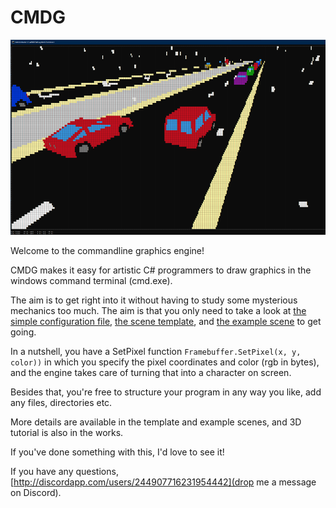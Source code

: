 # CMDG

![cover image](https://github.com/Byproduct/CMDG/blob/main/cover_image_small.png)

Welcome to the commandline graphics engine!

CMDG makes it easy for artistic C# programmers to draw graphics in the windows command terminal (cmd.exe). 

The aim is to get right into it without having to study some mysterious mechanics too much. The aim is that you only need to take a look at [the simple configuration file](https://github.com/Byproduct/CMDG/blob/main/CMDG/Config.cs), [the scene template](https://github.com/Byproduct/CMDG/blob/main/CMDG/Scenes/SceneTemplate.cs), and [the example scene](https://github.com/Byproduct/CMDG/blob/main/CMDG/Scenes/Example2D.cs) to get going.

In a nutshell, you have a SetPixel function
`Framebuffer.SetPixel(x, y, color))`
in which you specify the pixel coordinates and color (rgb in bytes),
and the engine takes care of turning that into a character on screen. 

Besides that, you're free to structure your program in any way you like, add any files, directories etc.

More details are available in the template and example scenes, and 3D tutorial is also in the works.

If you've done something with this, I'd love to see it!

If you have any questions, [http://discordapp.com/users/244907716231954442](drop me a message on Discord).
